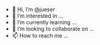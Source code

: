 - 👋 Hi, I’m @jueser
- 👀 I’m interested in ...
- 🌱 I’m currently learning ...
- 💞️ I’m looking to collaborate on ...
- 📫 How to reach me ...

<!---
jueser/jueser is a ✨ special ✨ repository because its `README.md` (this file) appears on your GitHub profile.
You can click the Preview link to take a look at your changes.
--->
